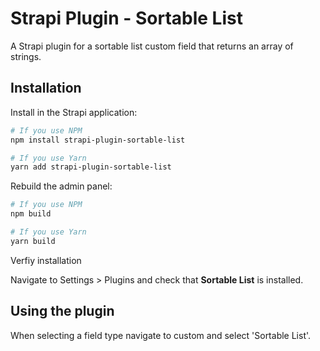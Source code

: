 # Strapi Plugin - Sortable List

A Strapi plugin for a sortable list custom field that returns an array of strings.

## Installation

Install in the Strapi application:

```sh
# If you use NPM
npm install strapi-plugin-sortable-list

# If you use Yarn
yarn add strapi-plugin-sortable-list
```

Rebuild the admin panel:

```sh
# If you use NPM
npm build

# If you use Yarn
yarn build
```

Verfiy installation

Navigate to Settings > Plugins and check that **Sortable List** is installed.

## Using the plugin

When selecting a field type navigate to custom and select 'Sortable List'.
